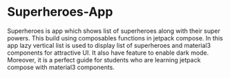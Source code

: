 # Superheroes-App
Superheroes is app which shows list of superheroes along with their super powers.
This build using composables functions in jetpack compose.
In this app lazy vertical list is used to display list of superheroes and material3 components for attractive UI.
It also have feature to enable dark mode.
Moreover, it is a perfect guide for students who are learning jetpack compose with material3 components.
